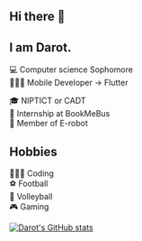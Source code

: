## Hi there 👋

## I am Darot.

💻 Computer science Sophomore<br>
🧑🏻‍💻 Mobile Developer -> Flutter<br>

🎓 NIPTICT or CADT<br>
🚌 Internship at BookMeBus<br>
🤖 Member of E-robot<br>

## Hobbies 
🧑🏻‍💻 Coding<br>
⚽️ Football <br>
🏐 Volleyball <br>
🎮 Gaming<br>

[![Darot's GitHub stats](https://github-readme-stats.vercel.app/api?username=darot-chen)](https://github.com/darot-chen/github-readme-stats)
<!--
**darot-chen/darot-chen** is a ✨ _special_ ✨ repository because its `README.md` (this file) appears on your GitHub profile.

Here are some ideas to get you started:

- 🔭 I’m currently working on ...
- 🌱 I’m currently learning ...
- 👯 I’m looking to collaborate on ...
- 🤔 I’m looking for help with ...
- 💬 Ask me about ...
- 📫 How to reach me: ...
- 😄 Pronouns: ...
- ⚡ Fun fact: ...
-->
